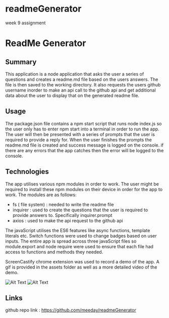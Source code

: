 # readmeGenerator
week 9 assignment

# ReadMe Generator

## Summary
This application is a node application that asks the user a series of questions and creates a readme.md file based on the users answers. The file is then saved to the working directory. It also requests the users github username inorder to make an api call to the github api and get additional data about the user to display that on the generated readme file.

## Usage
The package.json file contains a npm start script that runs node index.js so the user only has to enter npm start into a terminal in order to run the app. The user will then be presented with a series of prompts that the user is required to provide a reply for. When the user finishes the prompts the readme.md file is created and success message is logged on the console. if there are any errors that the app catches then the error will be logged to the console.


## Technologies
The app utilises various npm modules in order to work. The user might be required to install these npm modules on their device in order for the app to work. The modules are as follows:
- fs ( file system) : needed to write the readme file 
- inquirer : used to create the questions that the user is required to provide answers to. Specifically inquirer.prompt
- axios : used to make the api request to the github api 

The javaScript utilises the ES6 features like async functions, template literals etc. Switch functions were used to change badges based on user inputs. The entire app is spread across three javaScript files so module.export and node require were used to ensure that each file had access to functions and methods they needed.

ScreenCastify chrome extension was used to record a demo of the app. A gif is provided in the assets folder as well as a more detailed video of the demo.

![Alt Text](Assets/App-Demo.gif)
![Alt Text](Assets/App-Demo2.gif)

## Links
github repo link : https://github.com/meeday/readmeGenerator

